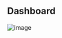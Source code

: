 ## Dashboard
![image](https://github.com/user-attachments/assets/361c5717-0f38-4453-9fe7-d6e77a941928)
